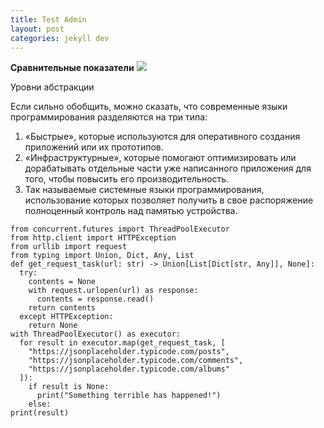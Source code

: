 ```yaml
---
title: Test Admin
layout: post
categories: jekyll dev
---
```


**Сравнительные показатели**
![](https://habrastorage.org/getpro/habr/post_images/b3c/9d4/d5b/b3c9d4d5b1f5091ff2cf9c7fff8ec390.png)

Уровни абстракции

Если сильно обобщить, можно сказать, что современные языки программирования разделяются на три типа:
1. «Быстрые», которые используются для оперативного создания приложений или их прототипов.
2. «Инфраструктурные», которые помогают оптимизировать или дорабатывать отдельные части уже написанного приложения для того, чтобы повысить его производительность. 
3. Так называемые системные языки программирования, использование которых позволяет получить в свое распоряжение полноценный контроль над памятью устройства. 
```
from concurrent.futures import ThreadPoolExecutor
from http.client import HTTPException
from urllib import request
from typing import Union, Dict, Any, List 
def get_request_task(url: str) -> Union[List[Dict[str, Any]], None]:
  try:
    contents = None
    with request.urlopen(url) as response:
      contents = response.read()
    return contents
  except HTTPException:
    return None
with ThreadPoolExecutor() as executor:
  for result in executor.map(get_request_task, [
    "https://jsonplaceholder.typicode.com/posts",
    "https://jsonplaceholder.typicode.com/comments",
    "https://jsonplaceholder.typicode.com/albums"
  ]):
    if result is None:
      print("Something terrible has happened!")
    else:
print(result)
```